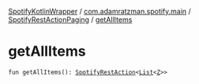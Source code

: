 [SpotifyKotlinWrapper](../../index.md) / [com.adamratzman.spotify.main](../index.md) / [SpotifyRestActionPaging](index.md) / [getAllItems](./get-all-items.md)

# getAllItems

`fun getAllItems(): `[`SpotifyRestAction`](../-spotify-rest-action/index.md)`<`[`List`](https://kotlinlang.org/api/latest/jvm/stdlib/kotlin.collections/-list/index.html)`<`[`Z`](index.md#Z)`>>`